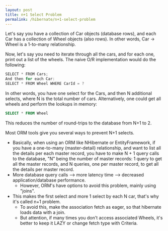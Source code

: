 ```yaml
---
layout: post
title: n+1 Select Problem
permalink: /hibernate/n+1-select-problem
---
```


Let's say you have a collection of Car objects (database rows), and each Car has a collection of Wheel objects (also rows). In other words, Car -> Wheel is a 1-to-many relationship.

Now, let's say you need to iterate through all the cars, and for each one, print out a list of the wheels. The naive O/R implementation would do the following:
```java
SELECT * FROM Cars;
And then for each Car:
SELECT * FROM Wheel WHERE CarId = ?
```
In other words, you have one select for the Cars, and then N additional selects, where N is the total number of cars.
Alternatively, one could get all wheels and perform the lookups in memory:

```sql
SELECT * FROM Wheel
```
This reduces the number of round-trips to the database from N+1 to 2. 

Most ORM tools give you several ways to prevent N+1 selects.
-	Basically, when using an ORM like NHibernate or EntityFramework, if you have a one-to-many (master-detail) relationship, and want to list all the details per each master record, you have to make N + 1 query calls to the database, "N" being the number of master records: 1 query to get all the master records, and N queries, one per master record, to get all the details per master record.
-	More database query calls --> more latency time --> decreased application/database performance.
    -	However, ORM's have options to avoid this problem, mainly using "joins".
-	This makes the first select and more 1 select by each N car, that's why it's called n+1 problem.
    -	To avoid this, make the association fetch as eager, so that hibernate loads data with a join.
    -	But attention, if many times you don't access associated Wheels, it's better to keep it LAZY or change fetch type with Criteria.
